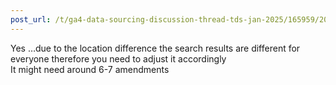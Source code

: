 ```yaml
---
post_url: /t/ga4-data-sourcing-discussion-thread-tds-jan-2025/165959/201
---
```

Yes …due to the location difference the search results are different for everyone therefore you need to adjust it accordingly  
It might need around 6-7 amendments